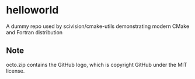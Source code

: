 # helloworld
A dummy repo used by scivision/cmake-utils demonstrating modern CMake and Fortran distribution


## Note

octo.zip contains the GitHub logo, which is copyright GitHub under the MIT license.
